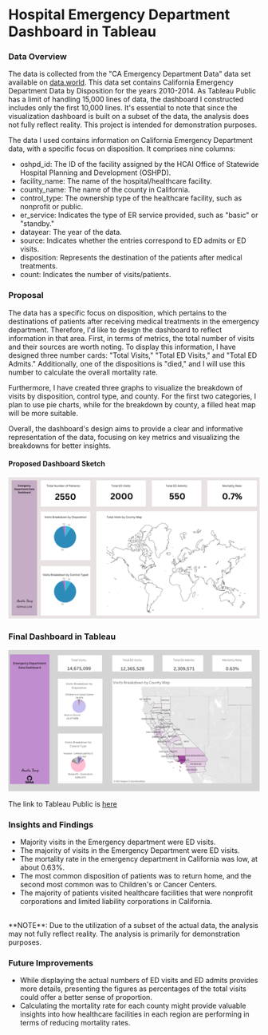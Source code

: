 # Hospital Emergency Department Dashboard in Tableau

### Data Overview
The data is collected from the "CA Emergency Department Data" data set available on [data.world](https://data.world/healthdata/ca-emergency-department-data). This data set contains California Emergency Department Data by Disposition for the years 2010-2014. As Tableau Public has a limit of handling 15,000 lines of data, the dashboard I constructed includes only the first 10,000 lines. It's essential to note that since the visualization dashboard is built on a subset of the data, the analysis does not fully reflect reality. This project is intended for demonstration purposes.

The data I used contains information on California Emergency Department data, with a specific focus on disposition. It comprises nine columns:

- oshpd_id: The ID of the facility assigned by the HCAI Office of Statewide Hospital Planning and Development (OSHPD).
- facility_name: The name of the hospital/healthcare facility.
- county_name: The name of the county in California.
- control_type: The ownership type of the healthcare facility, such as nonprofit or public.
- er_service: Indicates the type of ER service provided, such as "basic" or "standby."
- datayear: The year of the data.
- source: Indicates whether the entries correspond to ED admits or ED visits.
- disposition: Represents the destination of the patients after medical treatments.
- count: Indicates the number of visits/patients.

### Proposal
The data has a specific focus on disposition, which pertains to the destinations of patients after receiving medical treatments in the emergency department. Therefore, I'd like to design the dashboard to reflect information in that area. First, in terms of metrics, the total number of visits and their sources are worth noting. To display this information, I have designed three number cards: "Total Visits," "Total ED Visits," and "Total ED Admits." Additionally, one of the dispositions is "died," and I will use this number to calculate the overall mortality rate.

Furthermore, I have created three graphs to visualize the breakdown of visits by disposition, control type, and county. For the first two categories, I plan to use pie charts, while for the breakdown by county, a filled heat map will be more suitable.

Overall, the dashboard's design aims to provide a clear and informative representation of the data, focusing on key metrics and visualizing the breakdowns for better insights. 
#### Proposed Dashboard Sketch

![dashboard sketch](dashboard_design_sketch.png)

### Final Dashboard in Tableau

![final dashboard](Final_Dashboard.png)

The link to Tableau Public is [here](https://public.tableau.com/app/profile/amelia.tang/viz/Emergency_department_data_dashboard/Dashboard)

### Insights and Findings
- Majority visits in the Emergency department were ED visits.
- The majority of visits in the Emergency Department were ED visits.
- The mortality rate in the emergency department in California was low, at about 0.63%.
- The most common disposition of patients was to return home, and the second most common was to Children's or Cancer Centers.
- The majority of patients visited healthcare facilities that were nonprofit corporations and limited liability corporations in California.
<br>
**NOTE**: Due to the utilization of a subset of the actual data, the analysis may not fully reflect reality. The analysis is primarily for demonstration purposes.

### Future Improvements
- While displaying the actual numbers of ED visits and ED admits provides more details, presenting the figures as percentages of the total visits could offer a better sense of proportion.
- Calculating the mortality rate for each county might provide valuable insights into how healthcare facilities in each region are performing in terms of reducing mortality rates.
